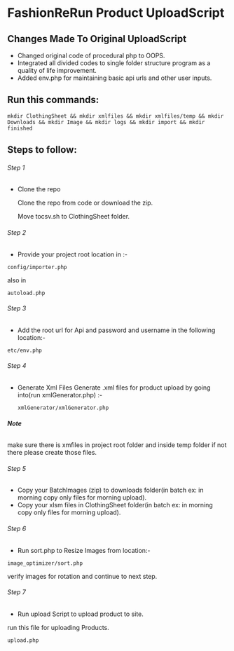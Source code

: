 # FashionReRun Product UploadScript

## Changes Made To Original UploadScript

- Changed original code of procedural php to OOPS.
- Integrated all divided codes to single folder structure program as a quality of life improvement.
- Added env.php for maintaining basic api urls and other user inputs.

## Run this commands:

`mkdir ClothingSheet && mkdir xmlfiles && mkdir xmlfiles/temp && mkdir Downloads && mkdir Image && mkdir logs && mkdir import && mkdir finished`


## Steps to follow:

###### Step 1

- Clone the repo

   Clone the repo from code or download the zip.
  
   Move tocsv.sh to ClothingSheet folder.

###### Step 2

- Provide your project root location in :-

 `config/importer.php`

 also in 

 `autoload.php`

###### Step 3

- Add the root url for Api and password and username in the following location:-

`etc/env.php`

###### Step 4

- Generate Xml Files 
  Generate .xml files for product upload by going into(run xmlGenerator.php) :-

  `xmlGenerator/xmlGenerator.php`

 ###### ***Note***
 make sure there is xmfiles in project root folder and inside temp folder if not there please create those files.


  


###### Step 5 

- Copy your BatchImages (zip) to downloads folder(in batch ex: in morning copy only files for morning upload).
- Copy your xlsm files in ClothingSheet folder(in batch ex: in morning copy only files for morning upload). 

###### Step 6

- Run sort.php to Resize Images from location:-

 `image_optimizer/sort.php`

 verify images for rotation and continue to next step.

###### Step 7

- Run upload Script to upload product to site.

run this file for uploading Products.

`upload.php`


